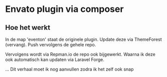 # Envato plugin via composer

## Hoe het werkt

In de map 'eventon' staat de originele plugin. Update deze via ThemeForest (vervang).
Push vervolgens de gehele repo.

Vervolgens wordt via Repman.io de repo ook bijgewerkt.
Waarna ik deze ook automatisch kan updaten via Laravel Forge.

... Dit verhaal moet ik nog aanvullen zodra ik het zelf ook snap